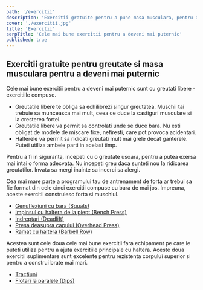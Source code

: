 ```yaml
---
path: '/exercitii'
description: 'Exercitii gratuite pentru a pune masa musculara, pentru a deveni mai puternic. Cele mai bune exercitii pentru a deveni mai puternic sunt exercitiile compuse.'
cover: './exercitii.jpg'
title: 'Exercitii'
serpTitle: 'Cele mai bune exercitii pentru a deveni mai puternic'
published: true
---
```


## Exercitii gratuite pentru greutate si masa musculara pentru a deveni mai puternic

Cele mai bune exercitii pentru a deveni mai puternic sunt cu greutati libere - exercitiile compuse.

- Greutatile libere te obliga sa echilibrezi singur greutatea. Muschii tai trebuie sa munceasca mai mult, ceea ce duce la castiguri musculare si la cresterea fortei.
- Greutatile libere va permit sa controlati unde se duce bara. Nu esti obligat de modele de miscare fixe, nefiresti, care pot provoca acidentari.
- Halterele va permit sa ridicati greutati mult mai grele decat ganterele. Puteti utiliza ambele parti in acelasi timp.

Pentru a fi in siguranta, incepeti cu o greutate usoara, pentru a putea exersa mai intai o forma adecvata. Nu incepeti greu daca sunteti nou la ridicarea greutatilor. Invata sa mergi inainte sa incerci sa alergi.

Cea mai mare parte a programului tau de antrenament de forta ar trebui sa fie format din cele cinci exercitii compuse cu bara de mai jos. Impreuna, aceste exercitii construiesc forta si muschiul.

- [Genuflexiuni cu bara (Squats)](/exercitii/genuflexiuni-cu-bara/)
- [Impinsul cu haltera de la piept (Bench Press)](/exercitii/impinsul-cu-haltera-de-la-piept/)
- [Indreptari (Deadlift)](/exercitii/indreptari/)
- [Presa deasupra capului (Overhead Press)](/exercitii/presa-deasupra-capului-cu-haltera/)
- [Ramat cu haltera (Barbell Row)](/exercitii/ramat-cu-bara/)

Acestea sunt cele doua cele mai bune exercitii fara echipament pe care le puteti utiliza pentru a ajuta exercitiile principale cu haltera. Aceste doua exercitii suplimentare sunt excelente pentru rezistenta corpului superior si pentru a construi brate mai mari.

- [Tractiuni](/exercitii/tractiuni/)
- [Flotari la paralele (Dips)](/exercitii/flotari-la-paralele/)
